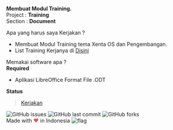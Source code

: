 **Membuat Modul Training.**  
Project : **Training**  
Section : **Document**  

Apa yang harus saya Kerjakan ?
+ Membuat Modul Training tema Xenta OS dan Pengembangan.
+ List Training Kerjanya di [Disini](http://www.xentaos.com/p/training.html)

Memakai software apa ?  
**Required**  
+ Aplikasi LibreOffice Format File .ODT

**Status**
> [Kerjakan](http://www.xentaos.com/p/training.html)
<!-- Selesai -->

![GitHub issues](https://img.shields.io/github/issues/xentaoslinux/dokumentasi.svg)
![GitHub last commit](https://img.shields.io/github/last-commit/xentaoslinux/dokumentasi.svg)
![GitHub forks](https://img.shields.io/github/forks/xentaoslinux/dokumentasi.svg?style=social)  
Made with <span style="color: #e25555;">&#9829;</span> in Indonesia ![flag](http://www.flags-and-anthems.com/images/flags/i/flag-indonesia-wehende-flagge-12x18.gif)
